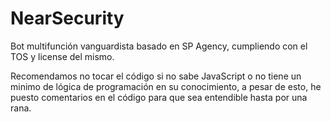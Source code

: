 # NearSecurity
Bot multifunción vanguardista basado en SP Agency, cumpliendo con el TOS y license del mismo.

Recomendamos no tocar el código si no sabe JavaScript o no tiene un minimo de lógica de programación en su conocimiento, a pesar de esto, he puesto comentarios en el código para que sea entendible hasta por una rana.
